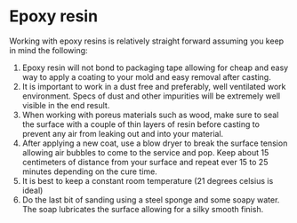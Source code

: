 # Epoxy resin

Working with epoxy resins is relatively straight forward assuming you keep in mind the following:

1. Epoxy resin will not bond to packaging tape allowing for cheap and easy way to apply a coating to your mold and easy removal after casting.
2. It is important to work in a dust free and preferably, well ventilated work environment. Specs of dust and other impurities will be extremely well visible in the end result.
3. When working with poreus materials such as wood, make sure to seal the surface with a couple of thin layers of resin before casting to prevent any air from leaking out and into your material.
4. After applying a new coat, use a blow dryer to break the surface tension allowing air bubbles to come to the service and pop. Keep about 15 centimeters of distance from your surface and repeat ever 15 to 25 minutes depending on the cure time.
5. It is best to keep a constant room temperature (21 degrees celsius is ideal)
6. Do the last bit of sanding using a steel sponge and some soapy water. The soap lubricates the surface allowing for a silky smooth finish.
